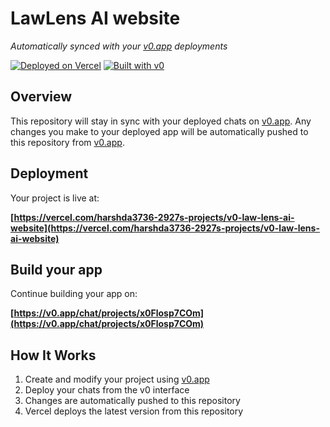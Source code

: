 # LawLens AI website

*Automatically synced with your [v0.app](https://v0.app) deployments*

[![Deployed on Vercel](https://img.shields.io/badge/Deployed%20on-Vercel-black?style=for-the-badge&logo=vercel)](https://vercel.com/harshda3736-2927s-projects/v0-law-lens-ai-website)
[![Built with v0](https://img.shields.io/badge/Built%20with-v0.app-black?style=for-the-badge)](https://v0.app/chat/projects/x0Flosp7COm)

## Overview

This repository will stay in sync with your deployed chats on [v0.app](https://v0.app).
Any changes you make to your deployed app will be automatically pushed to this repository from [v0.app](https://v0.app).

## Deployment

Your project is live at:

**[https://vercel.com/harshda3736-2927s-projects/v0-law-lens-ai-website](https://vercel.com/harshda3736-2927s-projects/v0-law-lens-ai-website)**

## Build your app

Continue building your app on:

**[https://v0.app/chat/projects/x0Flosp7COm](https://v0.app/chat/projects/x0Flosp7COm)**

## How It Works

1. Create and modify your project using [v0.app](https://v0.app)
2. Deploy your chats from the v0 interface
3. Changes are automatically pushed to this repository
4. Vercel deploys the latest version from this repository